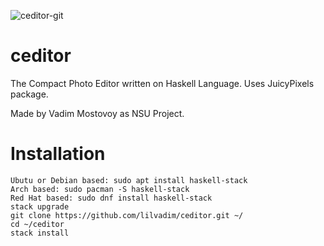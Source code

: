 ![ceditor-git](https://user-images.githubusercontent.com/32203382/112720196-7db23d00-8f2f-11eb-82a4-a8d0ad4bf160.png)
# ceditor
The Compact Photo Editor written on Haskell Language.
Uses JuicyPixels package.

Made by Vadim Mostovoy as NSU Project.

# Installation
```
Ubutu or Debian based: sudo apt install haskell-stack 
Arch based: sudo pacman -S haskell-stack 
Red Hat based: sudo dnf install haskell-stack
stack upgrade 
git clone https://github.com/lilvadim/ceditor.git ~/
cd ~/ceditor
stack install
```